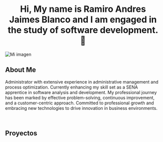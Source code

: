 <div align="center">
<h1 align="center">Hi, My name is Ramiro Andres Jaimes Blanco and I am engaged in the study of software development.👋</h1>
</div>

<img src="https://i.imgur.com/vp1Nfyk.png?1" alt="Mi imagen" class="mi-imagen">

<h2 align="justifed">About Me </h2>
<p>Administrator with extensive experience in administrative management and process optimization. Currently enhancing my skill set as a SENA apprentice in software analysis and development. My professional journey has been marked by effective problem-solving, continuous improvement, and a customer-centric approach. Committed to professional growth and embracing new technologies to drive innovation in business environments.</p>



<br>

## Proyectos 
<table>
                                         
</table>                                                                                 
</div>
<br>

<table>

</table>                                                                                 
</div>
<br>


